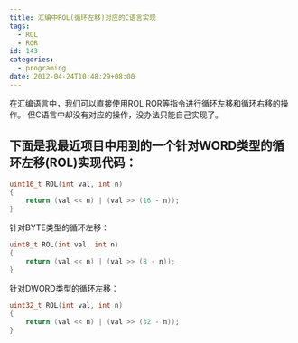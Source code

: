 ```yaml
---
title: 汇编中ROL(循环左移)对应的C语言实现
tags:
  - ROL
  - ROR
id: 143
categories:
  - programing
date: 2012-04-24T10:48:29+08:00
---
```


在汇编语言中，我们可以直接使用ROL ROR等指令进行循环左移和循环右移的操作。
但C语言中却没有对应的操作，没办法只能自己实现了。

## 下面是我最近项目中用到的一个针对WORD类型的循环左移(ROL)实现代码：
```cpp
uint16_t ROL(int val, int n)
{
    return (val << n) | (val >> (16 - n));
}
```

针对BYTE类型的循环左移：
```cpp
uint8_t ROL(int val, int n)
{
    return (val << n) | (val >> (8 - n));
}
```

针对DWORD类型的循环左移：
```cpp
uint32_t ROL(int val, int n)
{
    return (val << n) | (val >> (32 - n));
}
```
